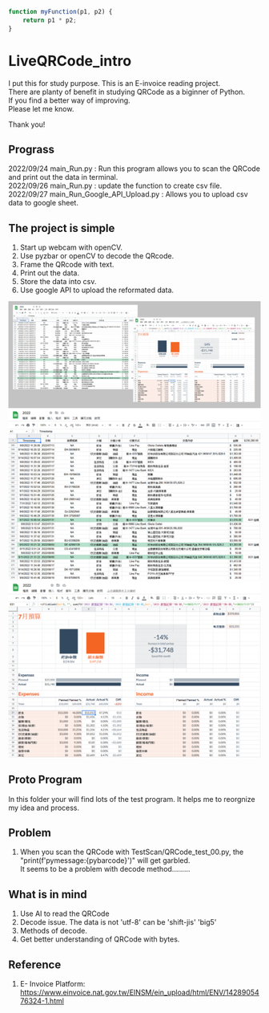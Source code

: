```js
function myFunction(p1, p2) {
    return p1 * p2;
}
```

# LiveQRCode_intro
I put this for study purpose. 
This is an E-invoice reading project.   
There are planty of benefit in studying QRCode as a biginner of Python.  
If you find a better way of improving.  
Please let me know.  

Thank you!

## Prograss

2022/09/24 main_Run.py : Run this program allows you to scan the QRCode and print out the data in terminal.   
2022/09/26 main_Run.py : update the function to create csv file.   
2022/09/27 main_Run_Google_API_Upload.py : Allows you to upload csv data to google sheet.   

## The project is simple

1. Start up webcam with openCV.
2. Use pyzbar or openCV to decode the QRcode.
3. Frame the QRcode with text.
4. Print out the data.
5. Store the data into csv.
6. Use google API to upload the reformated data.

![Image.](/image/2022091403.png "The Expenses & budget.")
![Image.](/image/2022091401.png "The list.")
![Image.](/image/2022091402.png "The Budget.")

## Proto Program

In this folder your will find lots of the test program. It helps me to reorgnize my idea and process.

## Problem

1. When you scan the QRCode with TestScan/QRCode_test_00.py, the "print(f'pymessage:{pybarcode}')" will get garbled.  
    It seems to be a problem with decode method.........

## What is in mind

1. Use AI to read the QRCode
2. Decode issue. The data is not 'utf-8' can be 'shift-jis' 'big5'
3. Methods of decode.
4. Get better understanding of QRCode with bytes.

## Reference

1. E- Invoice Platform:  
    https://www.einvoice.nat.gov.tw/EINSM/ein_upload/html/ENV/1428905476324-1.html